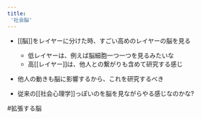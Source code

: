 ```yaml
---
title:
 '社会脳'
---
```


- [[脳]]をレイヤーに分けた時、すごい高めのレイヤーの脳を見る
    - 低レイヤーは、例えば脳細胞一つ一つを見るみたいな
    - 高[[レイヤー]]は、他人との繋がりも含めて研究する感じ

- 他人の動きも脳に影響するから、これを研究するべき
- 従来の[[社会心理学]]っぽいのを脳を見ながらやる感じなのかな?

#拡張する脳
